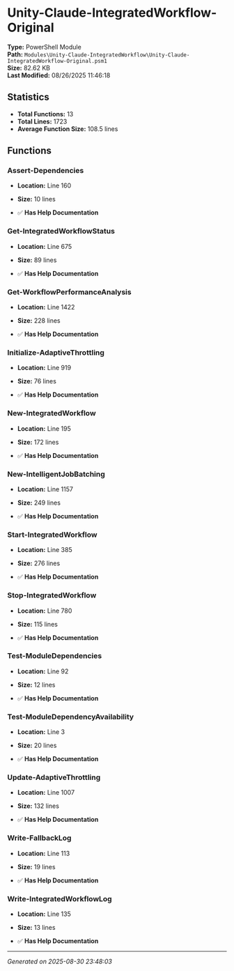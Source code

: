 # Unity-Claude-IntegratedWorkflow-Original

**Type:** PowerShell Module  
**Path:** `Modules\Unity-Claude-IntegratedWorkflow\Unity-Claude-IntegratedWorkflow-Original.psm1`  
**Size:** 82.62 KB  
**Last Modified:** 08/26/2025 11:46:18  

## Statistics

- **Total Functions:** 13
- **Total Lines:** 1723
- **Average Function Size:** 108.5 lines

## Functions


### Assert-Dependencies

- **Location:** Line 160
- **Size:** 10 lines

- ✅ **Has Help Documentation** 
### Get-IntegratedWorkflowStatus

- **Location:** Line 675
- **Size:** 89 lines

- ✅ **Has Help Documentation** 
### Get-WorkflowPerformanceAnalysis

- **Location:** Line 1422
- **Size:** 228 lines

- ✅ **Has Help Documentation** 
### Initialize-AdaptiveThrottling

- **Location:** Line 919
- **Size:** 76 lines

- ✅ **Has Help Documentation** 
### New-IntegratedWorkflow

- **Location:** Line 195
- **Size:** 172 lines

- ✅ **Has Help Documentation** 
### New-IntelligentJobBatching

- **Location:** Line 1157
- **Size:** 249 lines

- ✅ **Has Help Documentation** 
### Start-IntegratedWorkflow

- **Location:** Line 385
- **Size:** 276 lines

- ✅ **Has Help Documentation** 
### Stop-IntegratedWorkflow

- **Location:** Line 780
- **Size:** 115 lines

- ✅ **Has Help Documentation** 
### Test-ModuleDependencies

- **Location:** Line 92
- **Size:** 12 lines

- ✅ **Has Help Documentation** 
### Test-ModuleDependencyAvailability

- **Location:** Line 3
- **Size:** 20 lines

- ✅ **Has Help Documentation** 
### Update-AdaptiveThrottling

- **Location:** Line 1007
- **Size:** 132 lines

- ✅ **Has Help Documentation** 
### Write-FallbackLog

- **Location:** Line 113
- **Size:** 19 lines

- ✅ **Has Help Documentation** 
### Write-IntegratedWorkflowLog

- **Location:** Line 135
- **Size:** 13 lines

- ✅ **Has Help Documentation**

---
*Generated on 2025-08-30 23:48:03*
